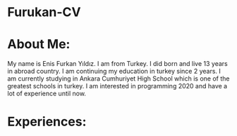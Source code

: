 <h1>Furukan-CV</h1>
<h1>About Me:</h1>
<p>
  My name is Enis Furkan Yıldız. I am from Turkey. I did born and live 13 years in abroad country. I am continuing my education in turkey since 2 years. I am currently studying in Ankara Cumhuriyet High School which is one of the greatest schools in turkey. I am interested in programming 2020 and have a lot of experience until now.
</p>

<h1>Experiences: </h1>
<p>
  <ul>
    
  </ul>
</p>
